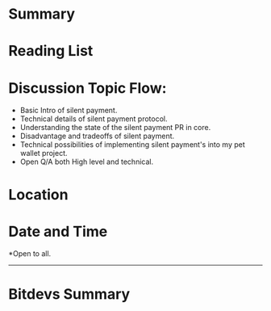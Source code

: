 # Summary


# Reading List


# Discussion Topic Flow:
 - Basic Intro of silent payment.
 - Technical details of silent payment protocol.
 - Understanding the state of the silent payment PR in core.
 - Disadvantage and tradeoffs of silent payment.
 - Technical possibilities of implementing silent payment's into my pet wallet project.
 - Open Q/A both High level and technical.

# Location

# Date and Time

*Open to all.


-----

# Bitdevs Summary

